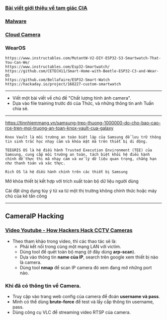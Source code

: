 ### [Bài viết giới thiệu về tam giác CIA](https://www.linkedin.com/pulse/b%E1%BB%99-ba-cia-nguy%C3%AAn-t%E1%BA%AFc-truy%E1%BB%81n-th%E1%BB%91ng-c%E1%BB%A7a-cyber-security-nam-nguy%E1%BB%85n/)

### [Malware](https://www.youtube.com/watch?v=rXCQHEa5BOY&list=PLUD8HYMnoROxPqDsDzyTagU3l6V1CbbAy&index=14)

### [Cloud Camera](https://www.youtube.com/watch?v=X2cahs4Ld7k&list=PLUD8HYMnoROxPqDsDzyTagU3l6V1CbbAy&index=17)

### WearOS
```
https://www.instructables.com/MutantW-V2-DIY-ESP32-S3-Smartwatch-That-You-Can-We/
https://www.instructables.com/Esp32-Smartwatch/
https://github.com/CETECH11/Smart-Home-with-Beetle-ESP32-C3-and-Wear-OS
https://github.com/Bellafaire/ESP32-Smart-Watch
https://hackaday.io/project/168227-custom-smartwatch
```

-----------------------------------------
- Viết một bài viết về chủ đề "Chất lượng hình ảnh camera".
- Dựa vào file training trước đó của Thức, và những thông tin anh Tuấn chia sẻ.

---------------------------------------------------------------------------------
https://tinnhiemmang.vn/samsung-treo-thuong-1000000-do-cho-bao-cao-rce-tren-moi-truong-an-toan-knox-vault-cua-galaxy

```
Knox Vault là môi trường an toàn biệt lập của Samsung để lưu trữ thông tin sinh trắc học nhạy cảm và khóa mật mã trên thiết bị di động.

TEEGRIS OS là hệ điều hành Trusted Execution Environment (TEE) của Samsung, cung cấp môi trường an toàn, tách biệt khỏi hệ điều hành chính để thực thi mã nhạy cảm và xử lý dữ liệu quan trọng, chẳng hạn như thanh toán và xác thực.

Rich OS là hệ điều hành chính trên các thiết bị Samsung
```

Mở khóa thiết bị kết hợp với trích xuất toàn bộ dữ liệu người dùng

Cài đặt ứng dụng tùy ý từ xa từ một thị trường không chính thức hoặc máy chủ của kẻ tấn công

-----------------------------------------------------------------------------------
## CameraIP Hacking

### [Video Youtube - How Hackers Hack CCTV Cameras](https://www.youtube.com/watch?v=ksUylvdJQDQ&list=WL&index=109)
- Theo tham khảo trong video, thì các thao tác sẽ là:
	- Phải kết nối trong cùng một mạng LAN với victim.
	- Dùng tool để quét toàn bộ mạng (ở đây dùng **arp-scan**).
	- Dựa vào thông tin **name của IP**, search trên google xem thiết bị nào là camera.
	- Dùng tool **nmap** để scan IP camera đó xem đang mở những port nào.

### Khi đã có thông tin về Camera.
- Truy cập vào trang web config của camera để đoán **username và pass**.
- Mình có thể dùng **brute-force** để test và lấy cắp thông tin username, pass.
- Dùng công cụ VLC để streaming video RTSP của camera.




